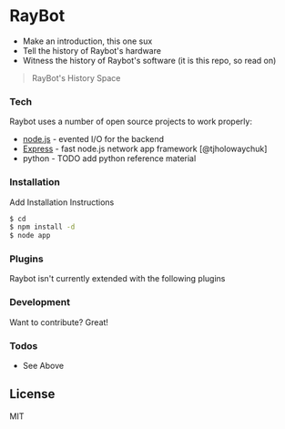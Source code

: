 
# RayBot
  - Make an introduction, this one sux
  - Tell the history of Raybot's hardware
  - Witness the history of Raybot's software (it is this repo, so read on)

> RayBot's History Space
> 
> 

### Tech

Raybot uses a number of open source projects to work properly:

* [node.js] - evented I/O for the backend
* [Express] - fast node.js network app framework [@tjholowaychuk]
* python - TODO add python reference material

### Installation

Add Installation Instructions

```sh
$ cd 
$ npm install -d
$ node app
```



### Plugins

Raybot isn't currently extended with the following plugins




### Development

Want to contribute? Great!


### Todos

 - See Above

License
----

MIT



[//]: # (These are reference links used in the body of this note and get stripped out when the markdown processor does its job. There is no need to format nicely because it shouldn't be seen. Thanks SO - http://stackoverflow.com/questions/4823468/store-comments-in-markdown-syntax)


   [dill]: <https://github.com/joemccann/dillinger>
   [node.js]: <http://nodejs.org>
   [Twitter Bootstrap]: <http://twitter.github.com/bootstrap/>
   [express]: <http://expressjs.com>
   [NodeJS]: <http://nodejs.org>
   


